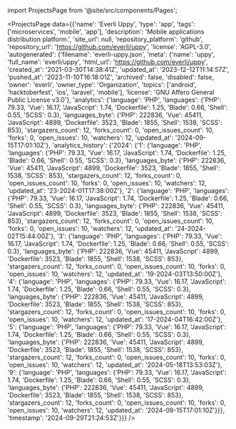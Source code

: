 
import ProjectsPage from '@site/src/components/Pages';

<ProjectsPage
    data={{'name': 'Everli Uppy', 'type': 'app', 'tags': ['microservices', 'mobile', 'app'], 'description': 'Mobile applications distribution platform.', 'site_url': null, 'repository_platform': 'github', 'repository_url': 'https://github.com/everli/uppy', 'license': 'AGPL-3.0', 'autogenerated': {'filename': 'everli-uppy.json', 'meta': {'name': 'uppy', 'full_name': 'everli/uppy', 'html_url': 'https://github.com/everli/uppy', 'created_at': '2021-03-30T14:38:41Z', 'updated_at': '2023-12-12T11:14:57Z', 'pushed_at': '2023-11-10T16:18:01Z', 'archived': false, 'disabled': false, 'owner': 'everli', 'owner_type': 'Organization', 'topics': ['android', 'hacktoberfest', 'ios', 'laravel', 'mobile'], 'license': 'GNU Affero General Public License v3.0'}, 'analytics': {'language': 'PHP', 'languages': {'PHP': 79.33, 'Vue': 16.17, 'JavaScript': 1.74, 'Dockerfile': 1.25, 'Blade': 0.66, 'Shell': 0.55, 'SCSS': 0.3}, 'languages_byte': {'PHP': 222836, 'Vue': 45411, 'JavaScript': 4899, 'Dockerfile': 3523, 'Blade': 1855, 'Shell': 1538, 'SCSS': 853}, 'stargazers_count': 12, 'forks_count': 0, 'open_issues_count': 10, 'forks': 0, 'open_issues': 10, 'watchers': 12, 'updated_at': '2024-09-15T17:01:10Z'}, 'analytics_history': {'2024': {'1': {'language': 'PHP', 'languages': {'PHP': 79.33, 'Vue': 16.17, 'JavaScript': 1.74, 'Dockerfile': 1.25, 'Blade': 0.66, 'Shell': 0.55, 'SCSS': 0.3}, 'languages_byte': {'PHP': 222836, 'Vue': 45411, 'JavaScript': 4899, 'Dockerfile': 3523, 'Blade': 1855, 'Shell': 1538, 'SCSS': 853}, 'stargazers_count': 12, 'forks_count': 0, 'open_issues_count': 10, 'forks': 0, 'open_issues': 10, 'watchers': 12, 'updated_at': '23-2024-01T17:38:00Z'}, '2': {'language': 'PHP', 'languages': {'PHP': 79.33, 'Vue': 16.17, 'JavaScript': 1.74, 'Dockerfile': 1.25, 'Blade': 0.66, 'Shell': 0.55, 'SCSS': 0.3}, 'languages_byte': {'PHP': 222836, 'Vue': 45411, 'JavaScript': 4899, 'Dockerfile': 3523, 'Blade': 1855, 'Shell': 1538, 'SCSS': 853}, 'stargazers_count': 12, 'forks_count': 0, 'open_issues_count': 10, 'forks': 0, 'open_issues': 10, 'watchers': 12, 'updated_at': '24-2024-02T15:44:00Z'}, '3': {'language': 'PHP', 'languages': {'PHP': 79.33, 'Vue': 16.17, 'JavaScript': 1.74, 'Dockerfile': 1.25, 'Blade': 0.66, 'Shell': 0.55, 'SCSS': 0.3}, 'languages_byte': {'PHP': 222836, 'Vue': 45411, 'JavaScript': 4899, 'Dockerfile': 3523, 'Blade': 1855, 'Shell': 1538, 'SCSS': 853}, 'stargazers_count': 12, 'forks_count': 0, 'open_issues_count': 10, 'forks': 0, 'open_issues': 10, 'watchers': 12, 'updated_at': '19-2024-03T13:50:00Z'}, '4': {'language': 'PHP', 'languages': {'PHP': 79.33, 'Vue': 16.17, 'JavaScript': 1.74, 'Dockerfile': 1.25, 'Blade': 0.66, 'Shell': 0.55, 'SCSS': 0.3}, 'languages_byte': {'PHP': 222836, 'Vue': 45411, 'JavaScript': 4899, 'Dockerfile': 3523, 'Blade': 1855, 'Shell': 1538, 'SCSS': 853}, 'stargazers_count': 12, 'forks_count': 0, 'open_issues_count': 10, 'forks': 0, 'open_issues': 10, 'watchers': 12, 'updated_at': '17-2024-04T16:42:00Z'}, '5': {'language': 'PHP', 'languages': {'PHP': 79.33, 'Vue': 16.17, 'JavaScript': 1.74, 'Dockerfile': 1.25, 'Blade': 0.66, 'Shell': 0.55, 'SCSS': 0.3}, 'languages_byte': {'PHP': 222836, 'Vue': 45411, 'JavaScript': 4899, 'Dockerfile': 3523, 'Blade': 1855, 'Shell': 1538, 'SCSS': 853}, 'stargazers_count': 12, 'forks_count': 0, 'open_issues_count': 10, 'forks': 0, 'open_issues': 10, 'watchers': 12, 'updated_at': '2024-05-18T13:53:03Z'}, '9': {'language': 'PHP', 'languages': {'PHP': 79.33, 'Vue': 16.17, 'JavaScript': 1.74, 'Dockerfile': 1.25, 'Blade': 0.66, 'Shell': 0.55, 'SCSS': 0.3}, 'languages_byte': {'PHP': 222836, 'Vue': 45411, 'JavaScript': 4899, 'Dockerfile': 3523, 'Blade': 1855, 'Shell': 1538, 'SCSS': 853}, 'stargazers_count': 12, 'forks_count': 0, 'open_issues_count': 10, 'forks': 0, 'open_issues': 10, 'watchers': 12, 'updated_at': '2024-09-15T17:01:10Z'}}}, 'timestamp': '2024-09-29T21:24:53Z'}}}
/>
